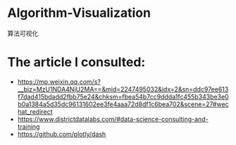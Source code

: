 # Algorithm-Visualization
算法可视化

# The article I consulted:
- https://mp.weixin.qq.com/s?__biz=MzU1NDA4NjU2MA==&mid=2247495032&idx=2&sn=ddc97ee613f7dad415bdadd2fbb75e24&chksm=fbea54b7cc9ddda1fc455b343be3e0b0a1384a5d35dc96131602ee3fe4aaa72d8df1c6bea702&scene=27#wechat_redirect
- https://www.districtdatalabs.com/#data-science-consulting-and-training
- https://github.com/plotly/dash
